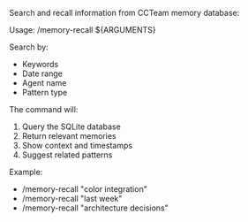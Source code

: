 Search and recall information from CCTeam memory database:

Usage: /memory-recall ${ARGUMENTS}

Search by:
- Keywords
- Date range
- Agent name
- Pattern type

The command will:
1. Query the SQLite database
2. Return relevant memories
3. Show context and timestamps
4. Suggest related patterns

Example:
- /memory-recall "color integration"
- /memory-recall "last week"
- /memory-recall "architecture decisions"